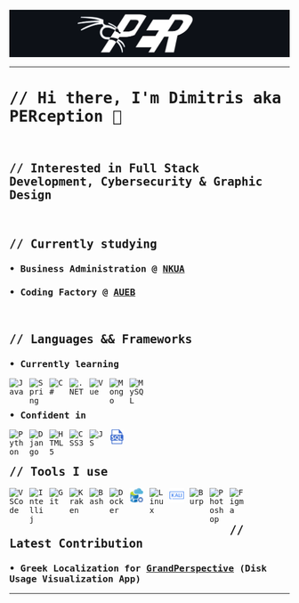 ![Header image](./img/PerGithub.png)

---

<samp>
  
# // Hi there, I'm Dimitris aka PERception 👋

<br>
  
## // Interested in Full Stack Development, Cybersecurity & Graphic Design
  
<br>

## // Currently studying

### • Business Administration @ [NKUA](https://en.uoa.gr/)

### • Coding Factory @ [AUEB](https://codingfactory.aueb.gr/)

<br>

## // Languages && Frameworks

### • Currently learning
<img align="left" alt="Java" width="26px" src="https://cdn.jsdelivr.net/gh/devicons/devicon/icons/java/java-original.svg" style="padding-right:10px;" />
<img align="left" alt="Spring" width="26px" src="https://cdn.jsdelivr.net/gh/devicons/devicon/icons/spring/spring-original.svg" style="padding-right:10px;" />
<img align="left" alt="C#" width="26px" src="https://www.netgen.co.za/wp-content/uploads/2022/03/C-image-for-Netgen-1024x1024.png" style="padding-right:10px;" />
<img align="left" alt=".NET" width="26px" src="https://upload.wikimedia.org/wikipedia/commons/7/7d/Microsoft_.NET_logo.svg" style="padding-right:10px;" />
<img align="left" alt="Vue" width="26px" src="https://cdn.jsdelivr.net/gh/devicons/devicon/icons/vuejs/vuejs-original-wordmark.svg" style="padding-right:10px;" />
<img align="left" alt="Mongo" width="26px" src="https://cdn.jsdelivr.net/gh/devicons/devicon/icons/mongodb/mongodb-plain-wordmark.svg" style="padding-right:10px;" />
<img align="left" alt="MySQL" width="26px" src="https://cdn.jsdelivr.net/gh/devicons/devicon/icons/mysql/mysql-original.svg" style="padding-right:10px;" /> <br>

<br>
  
### • Confident in
<img align="left" alt="Python" width="26px" src="https://upload.wikimedia.org/wikipedia/commons/c/c3/Python-logo-notext.svg" style="padding-right:10px;" />
<img align="left" alt="Django" width="26px" src="https://cdn.jsdelivr.net/gh/devicons/devicon/icons/django/django-plain.svg" style="padding-right:10px;" />
<img align="left" alt="HTML5" width="26px" src="https://cdn.jsdelivr.net/gh/devicons/devicon/icons/html5/html5-original.svg" style="padding-right:10px;" />
<img align="left" alt="CSS3" width="26px" src="https://cdn.jsdelivr.net/gh/devicons/devicon/icons/css3/css3-original.svg" style="padding-right:10px;" />
<img align="left" alt="JS" width="26px" src="https://cdn.jsdelivr.net/gh/devicons/devicon/icons/javascript/javascript-original.svg" style="padding-right:10px;" />
<img align="left" alt="SQL" width="26px" src="/img/SQL.png" style="padding-right:10px;" /> <br>
<br>

## // Tools I use
<img align="left" alt="VSCode" width="26px" src="https://cdn.jsdelivr.net/gh/devicons/devicon/icons/vscode/vscode-original.svg" style="padding-right:10px;" />
<img align="left" alt="Intellij" width="26px" src="https://upload.wikimedia.org/wikipedia/commons/9/9c/IntelliJ_IDEA_Icon.svg" style="padding-right:10px;" />
<img align="left" alt="Git" width="26px" src="https://cdn.jsdelivr.net/gh/devicons/devicon/icons/git/git-original.svg" style="padding-right:10px;" />
<img align="left" alt="Kraken" width="26px" src="https://www.gitkraken.com/wp-content/uploads//2021/06/gitkraken-keif-mono-teal-sq.svg" style="padding-right:10px;" />
<img align="left" alt="Bash" width="26px" src="https://upload.wikimedia.org/wikipedia/commons/4/4b/Bash_Logo_Colored.svg" style="padding-right:10px;" />
<img align="left" alt="Docker" width="26px" src="https://www.docker.com/wp-content/uploads/2022/03/vertical-logo-monochromatic.png" style="padding-right:10px;" />
<img align="left" alt="Azure" width="26px" src="/img/AzureDataStudio.png" style="padding-right:10px;" />
<img align="left" alt="Linux" width="26px" src="https://cdn.jsdelivr.net/gh/devicons/devicon/icons/linux/linux-original.svg" style="padding-right:10px;" />
<img align="left" alt="Kali" width="26px" src="/img/Kali.png" style="padding-right:10px;" />
<img align="left" alt="Burp" width="26px" src="https://www.kali.org/tools/burpsuite/images/burpsuite-logo.svg" style="padding-right:10px;" />
<img align="left" alt="Photoshop" width="26px" src="https://upload.wikimedia.org/wikipedia/commons/a/af/Adobe_Photoshop_CC_icon.svg" style="padding-right:10px;" />
<img align="left" alt="Figma" width="26px" src="https://cdn.jsdelivr.net/gh/devicons/devicon/icons/figma/figma-original.svg" style="padding-right:10px;" /> <br>
<br>

## // Latest Contribution
### • Greek Localization for [GrandPerspective](https://grandperspectiv.sourceforge.net/) (Disk Usage Visualization App)

</samp>

---

